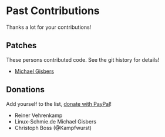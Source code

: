 Past Contributions
==================

Thanks a lot for your contributions!

## Patches

These persons contributed code. See the git history for details!

* [Michael Gisbers](mailto:michael@gisbers.de)

## Donations

Add yourself to the list,
[donate with PayPal](https://www.paypal.com/cgi-bin/webscr?cmd=_s-xclick&hosted_button_id=A4ZXBD6YS2W8J)!

* Reiner Vehrenkamp
* Linux-Schmie.de Michael Gisbers
* Christoph Boss (@Kampfwurst)

